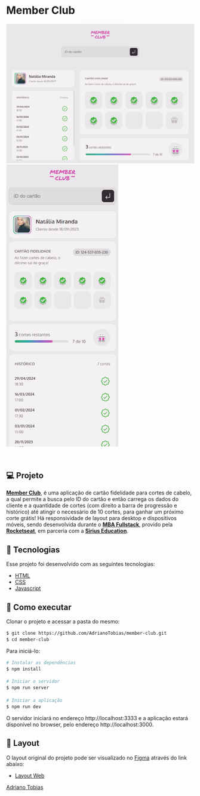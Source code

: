 # Member Club

![Preview do projeto em desktop](/.github/preview-desktop.png)
![Preview do projeto em mobile](/.github/preview-mobile.png)

<br>

## 💻 Projeto

**[Member Club](https://github.com/AdrianoTobias/member-club)**, é uma aplicação de cartão fidelidade para cortes de cabelo, a qual permite a busca pelo ID do cartão e então carrega os dados do cliente e a quantidade de cortes (com direito a barra de progressão e histórico) até atingir o necessário de 10 cortes, para ganhar um próximo corte grátis! Há responsividade de layout para desktop e dispositivos móveis, sendo desenvolvida durante o **[MBA Fullstack](https://www.rocketseat.com.br/mba)**, provido pela **[Rocketseat](https://rocketseat.com.br/)**, em parceria com a **[Sirius Education](https://landing.sirius.education/home/)**.


## 🧪 Tecnologias

Esse projeto foi desenvolvido com as seguintes tecnologias:

- [HTML](https://developer.mozilla.org/pt-BR/docs/Web/HTML)
- [CSS](https://developer.mozilla.org/pt-BR/docs/Web/CSS)
- [Javascript](https://developer.mozilla.org/pt-BR/docs/Web/JavaScript)


## 🚀 Como executar

Clonar o projeto e acessar a pasta do mesmo:

```bash
$ git clone https://github.com/AdrianoTobias/member-club.git
$ cd member-club
```

Para iniciá-lo:
```bash
# Instalar as dependências
$ npm install

# Iniciar o servidor
$ npm run server

# Iniciar a aplicação
$ npm run dev
```
O servidor iniciará no endereço http://localhost:3333 e a aplicação estará disponível no browser, pelo endereço http://localhost:3000.

## 🔖 Layout

O layout original do projeto pode ser visualizado no [Figma](http://figma.com/) através do link abaixo:

- [Layout Web](https://www.figma.com/community/file/1380913092616830278/cartao-fidelidade) 



[Adriano Tobias](https://github.com/AdrianoTobias)